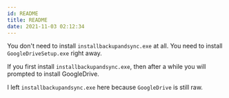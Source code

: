 ```yaml
---
id: README
title: README
date: 2021-11-03 02:12:34
---
```


You don't need to install `installbackupandsync.exe` at all.
You need to install `GoogleDriveSetup.exe` right away.

If you first install `installbackupandsync.exe`, then after a while you will prompted to install GoogleDrive.

I left `installbackupandsync.exe` here because `GoogleDrive` is still raw.
